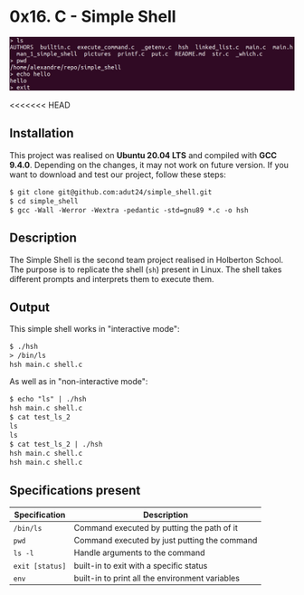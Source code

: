 # 0x16. C - Simple Shell

![Team project Simple Shell](./pictures/shell.png)

<<<<<<< HEAD
## Installation

This project was realised on **Ubuntu 20.04 LTS** and compiled with **GCC 9.4.0**. Depending on the changes, it may not work on future version. If you want to download and test our project, follow these steps:

```
$ git clone git@github.com:adut24/simple_shell.git
$ cd simple_shell
$ gcc -Wall -Werror -Wextra -pedantic -std=gnu89 *.c -o hsh
```

## Description
The Simple Shell is the second team project realised in Holberton School. The purpose is to replicate the shell (`sh`) present in Linux. The shell takes different prompts and interprets them to execute them.

## Output

This simple shell works in "interactive mode":
```
$ ./hsh
> /bin/ls
hsh main.c shell.c
```

As well as in "non-interactive mode":
```
$ echo "ls" | ./hsh
hsh main.c shell.c
$ cat test_ls_2
ls
ls
$ cat test_ls_2 | ./hsh
hsh main.c shell.c
hsh main.c shell.c
```

## Specifications present
| Specification | Description |
| --- | --- |
| `/bin/ls` | Command executed by putting the path of it |
| `pwd` | Command executed by just putting the command |
| `ls -l` | Handle arguments to the command |
| `exit [status]` | built-in to exit with a specific status |
| `env` | built-in to print all the environment variables |
